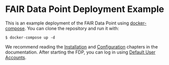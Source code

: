 # FAIR Data Point Deployment Example

This is an example deployment of the FAIR Data Point using [docker-compose](https://docs.docker.com/compose/). You can clone the repository and run it with:

```
$ docker-compose up -d
```

We recommend reading the [Installation](https://fairdatapoint.readthedocs.io/en/latest/deployment/installation.html) and [Configuration](https://fairdatapoint.readthedocs.io/en/latest/deployment/configuration.html) chapters in the documentation. After starting the FDP, you can log in using [Default User Accounts](https://fairdatapoint.readthedocs.io/en/latest/deployment/installation.html#default-users).